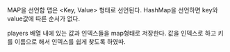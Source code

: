
MAP을 선언함 맵은 <Key, Value> 형태로 선언된다. HashMap을 선언하면 key와 value값에 따른 순서가 없다.
      
players 배열 내에 있는 값과 인덱스들을 map형태로 저장한다. 값을 인덱스로 하고 키를 이름으로 해서 인덱스를 쉽게 찾도록 하였따.
          
